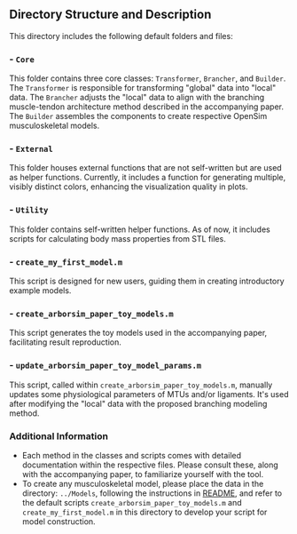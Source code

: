 ## Directory Structure and Description

This directory includes the following default folders and files:

### - `Core`
This folder contains three core classes: `Transformer`, `Brancher`, and `Builder`. The `Transformer` is responsible for transforming "global" data into "local" data. The `Brancher` adjusts the "local" data to align with the branching muscle-tendon architecture method described in the accompanying paper. The `Builder` assembles the components to create respective OpenSim musculoskeletal models.

### - `External`
This folder houses external functions that are not self-written but are used as helper functions. Currently, it includes a function for generating multiple, visibly distinct colors, enhancing the visualization quality in plots.

### - `Utility`
This folder contains self-written helper functions. As of now, it includes scripts for calculating body mass properties from STL files.

### - `create_my_first_model.m`
This script is designed for new users, guiding them in creating introductory example models.

### - `create_arborsim_paper_toy_models.m`
This script generates the toy models used in the accompanying paper, facilitating result reproduction.

### - `update_arborsim_paper_toy_model_params.m`
This script, called within `create_arborsim_paper_toy_models.m`, manually updates some physiological parameters of MTUs and/or ligaments. It's used after modifying the "local" data with the proposed branching modeling method.

### Additional Information
- Each method in the classes and scripts comes with detailed documentation within the respective files. Please consult these, along with the accompanying paper, to familiarize yourself with the tool.
- To create any musculoskeletal model, please place the data in the directory: `../Models`, following the instructions in [README](../Models/README.md), and refer to the default scripts `create_arborsim_paper_toy_models.m` and `create_my_first_model.m` in this directory to develop your script for model construction.
